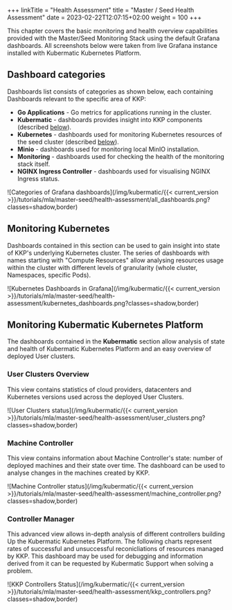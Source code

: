 +++
linkTitle = "Health Assessment"
title = "Master / Seed Health Assessment"
date = 2023-02-22T12:07:15+02:00
weight = 100
+++

This chapter covers the basic monitoring and health overview capabilities provided with the Master/Seed Monitoring Stack using the default Grafana dashboards.
All screenshots below were taken from live Grafana instance installed with Kubermatic Kubernetes Platform.

## Dashboard categories

Dashboards list consists of categories as shown below, each containing Dashboards relevant to the specific area of KKP:
- **Go Applications** - Go metrics for applications running in the cluster.
- **Kubermatic** - dashboards provides insight into KKP components (described [below](#monitoring-kubermatic-kubernetes-platform)).
- **Kubernetes** - dashboards used for monitoring Kubernetes resources of the seed cluster (described [below](#monitoring-kubernetes)).
- **Minio** - dashboards used for monitoring local MinIO installation.
- **Monitoring** - dashboards used for checking the health of the monitoring stack itself.
- **NGINX Ingress Controller** - dashboards used for visualising NGINX Ingress status.

![Categories of Grafana dashboards](/img/kubermatic/{{< current_version >}}/tutorials/mla/master-seed/health-assessment/all_dashboards.png?classes=shadow,border)

## Monitoring Kubernetes

Dashboards contained in this section can be used to gain insight into state of KKP's underlying Kubernetes cluster. The series of dashboards with names starting with "Compute Resources" allow analysing resources usage within the cluster with different levels of granularity (whole cluster, Namespaces, specific Pods).

![Kubernetes Dashboards in Grafana](/img/kubermatic/{{< current_version >}}/tutorials/mla/master-seed/health-assessment/kubernetes_dashboards.png?classes=shadow,border)

## Monitoring Kubermatic Kubernetes Platform

The dashboards contained in the **Kubermatic** section allow analysis of state and health of Kubermatic Kubernetes Platform and an easy overview of deployed User clusters.

### User Clusters Overview

This view contains statistics of cloud providers, datacenters and Kubernetes versions used across the deployed User Clusters.

![User Clusters status](/img/kubermatic/{{< current_version >}}/tutorials/mla/master-seed/health-assessment/user_clusters.png?classes=shadow,border)

### Machine Controller

This view contains information about Machine Controller's state: number of deployed machines and their state over time. The dashboard can be used to analyse changes in the machines created by KKP.

![Machine Controller status](/img/kubermatic/{{< current_version >}}/tutorials/mla/master-seed/health-assessment/machine_controller.png?classes=shadow,border)

### Controller Manager

This advanced view allows in-depth analysis of different controllers building Up the Kubermatic Kubernetes Platform. The following charts represent rates of successful and unsuccessful reconicliations of resources managed by KKP. This dashboard may be used for debugging and information derived from it can be requested by Kubermatic Support when solving a problem.

![KKP Controllers Status](/img/kubermatic/{{< current_version >}}/tutorials/mla/master-seed/health-assessment/kkp_controllers.png?classes=shadow,border)
